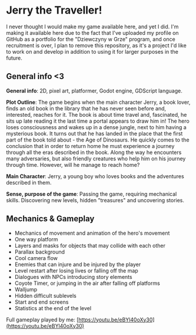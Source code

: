 # Jerry the Traveller!
I never thought I would make my game available here, and yet I did. I'm making it available here due to the fact that I've uploaded my profile on GitHub as a portfolio for the "Dziewczyny w Grze" program, and once recruitment is over, I plan to remove this repository, as it's a project I'd like to work on and develop in addition to using it for larger purposes in the future.

## General info <3
**General info**: 2D, pixel art, platformer, Godot engine, GDScript language.

**Plot Outline**: The game begins when the main character Jerry, a book lover, finds an old book in the library that he has never seen before and, interested, reaches for it. The book is about time travel and, fascinated, he sits up late reading it the last time a portal appears to draw him in! The hero loses consciousness and wakes up in a dense jungle, next to him having a mysterious book. It turns out that he has landed in the place that the first part of the book told about - the Age of Dinosaurs. He quickly comes to the conclusion that in order to return home he must experience a journey through all the eras described in the book. Along the way he encounters many adversaries, but also friendly creatures who help him on his journey through time. However, will he manage to reach home?

**Main Character**: Jerry, a young boy who loves books and the adventures described in them.

**Sense, purpose of the game**: Passing the game, requiring mechanical skills. Discovering new levels, hidden "treasures" and uncovering stories.

## Mechanics & Gameplay
- Mechanics of movement and animation of the hero's movement
- One way platform
- Layers and masks for objects that may collide with each other
- Parallax background
- Cool camera flow
- Enemies that can injure and be injured by the player
- Level restart after losing lives or falling off the map
- Dialogues with NPCs introducing story elements
- Coyote Timer, or jumping in the air after falling off platforms
- Walljump
- Hidden difficult sublevels
- Start and end screens
- Statistics at the end of the level

Full gameplay played by me:
[https://youtu.be/eBYl40oXy30](https://youtu.be/eBYl40oXy30)
